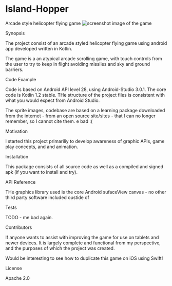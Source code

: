 # Island-Hopper
Arcade style helicopter flying game
![screenshot image of the game](/images/screenshot-island-hopper.png)

Synopsis

The project consist of an arcade styled helicopter flying game using android app developed written in Kotlin.

The game is a an atypical arcade scrolling game, with touch controls from the user to try to keep in flight avoiding missiles and sky and ground barriers. 


Code Example

Code is based on Android API level 28, using Android-Studio 3.0.1.  The core code is Kotlin 1.2 stable.
THe structure of the project files is consistent with what you would expect from Android Studio.

The sprite images, codebase are based on a learning package downloaded from the internet - from an open source site/sites - that I can no longer remember, so I cannot cite them. e bad :(


Motivation

I started this project primariliy to develop awareness of graphic APIs, game play concepts, and and animation.


Installation

This package consists of all source code as well as a compiled and signed apk (if you want to install and try).  


API Reference

THe graphics library used is the core Android sufaceView canvas - no other third party software included oustide of


Tests

TODO - me bad again.


Contributors

If anyone wants to assist with improving the game for use on tablets and newer devices.  It is largely complete and functional from my perspective, and the purposes of which the project was created.  

Would be interesting to see how to duplicate this game on iOS using Swift! 


License

Apache 2.0




